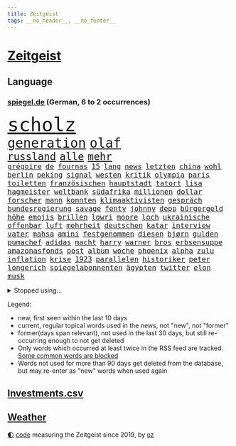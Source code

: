 ```yaml
---
title: Zeitgeist
tags: __no_header__, __no_footer__
---
```


# [Zeitgeist](https://oliz.io/zeitgeist/)

## Language

<h3><a href="https://www.spiegel.de" target="_blank">spiegel.de</a> (German, 6 to 2 occurrences)</h3>
<p style="font-family:monospace">
<span style="font-size:32pt"><a href="news_links.html#scholz" class="current">scholz</a></span>
<br>
<span style="font-size:22pt"><a href="news_links.html#generation" class="current">generation</a></span>
<span style="font-size:22pt"><a href="news_links.html#olaf" class="current">olaf</a></span>
<br>
<span style="font-size:17pt"><a href="news_links.html#russland" class="current">russland</a></span>
<span style="font-size:17pt"><a href="news_links.html#alle" class="current">alle</a></span>
<span style="font-size:17pt"><a href="news_links.html#mehr" class="current">mehr</a></span>
<br>
<span style="font-size:12pt"><a href="news_links.html#grégoire" class="new">grégoire</a></span>
<span style="font-size:12pt"><a href="news_links.html#de" class="current">de</a></span>
<span style="font-size:12pt"><a href="news_links.html#fournas" class="new">fournas</a></span>
<span style="font-size:12pt"><a href="news_links.html#15" class="current">15</a></span>
<span style="font-size:12pt"><a href="news_links.html#lang" class="current">lang</a></span>
<span style="font-size:12pt"><a href="news_links.html#news" class="current">news</a></span>
<span style="font-size:12pt"><a href="news_links.html#letzten" class="current">letzten</a></span>
<span style="font-size:12pt"><a href="news_links.html#china" class="current">china</a></span>
<span style="font-size:12pt"><a href="news_links.html#wohl" class="current">wohl</a></span>
<span style="font-size:12pt"><a href="news_links.html#berlin" class="current">berlin</a></span>
<span style="font-size:12pt"><a href="news_links.html#peking" class="current">peking</a></span>
<span style="font-size:12pt"><a href="news_links.html#signal" class="current">signal</a></span>
<span style="font-size:12pt"><a href="news_links.html#westen" class="current">westen</a></span>
<span style="font-size:12pt"><a href="news_links.html#kritik" class="current">kritik</a></span>
<span style="font-size:12pt"><a href="news_links.html#olympia" class="current">olympia</a></span>
<span style="font-size:12pt"><a href="news_links.html#paris" class="current">paris</a></span>
<span style="font-size:12pt"><a href="news_links.html#toiletten" class="current">toiletten</a></span>
<span style="font-size:12pt"><a href="news_links.html#französischen" class="current">französischen</a></span>
<span style="font-size:12pt"><a href="news_links.html#hauptstadt" class="current">hauptstadt</a></span>
<span style="font-size:12pt"><a href="news_links.html#tatort" class="current">tatort</a></span>
<span style="font-size:12pt"><a href="news_links.html#lisa" class="current">lisa</a></span>
<span style="font-size:12pt"><a href="news_links.html#hagmeister" class="new">hagmeister</a></span>
<span style="font-size:12pt"><a href="news_links.html#weltbank" class="current">weltbank</a></span>
<span style="font-size:12pt"><a href="news_links.html#südafrika" class="current">südafrika</a></span>
<span style="font-size:12pt"><a href="news_links.html#millionen" class="current">millionen</a></span>
<span style="font-size:12pt"><a href="news_links.html#dollar" class="current">dollar</a></span>
<span style="font-size:12pt"><a href="news_links.html#forscher" class="current">forscher</a></span>
<span style="font-size:12pt"><a href="news_links.html#mann" class="current">mann</a></span>
<span style="font-size:12pt"><a href="news_links.html#konnten" class="current">konnten</a></span>
<span style="font-size:12pt"><a href="news_links.html#klimaaktivisten" class="current">klimaaktivisten</a></span>
<span style="font-size:12pt"><a href="news_links.html#gespräch" class="current">gespräch</a></span>
<span style="font-size:12pt"><a href="news_links.html#bundesregierung" class="current">bundesregierung</a></span>
<span style="font-size:12pt"><a href="news_links.html#savage" class="new">savage</a></span>
<span style="font-size:12pt"><a href="news_links.html#fenty" class="new">fenty</a></span>
<span style="font-size:12pt"><a href="news_links.html#johnny" class="new">johnny</a></span>
<span style="font-size:12pt"><a href="news_links.html#depp" class="new">depp</a></span>
<span style="font-size:12pt"><a href="news_links.html#bürgergeld" class="current">bürgergeld</a></span>
<span style="font-size:12pt"><a href="news_links.html#höhe" class="current">höhe</a></span>
<span style="font-size:12pt"><a href="news_links.html#emojis" class="new">emojis</a></span>
<span style="font-size:12pt"><a href="news_links.html#brillen" class="current">brillen</a></span>
<span style="font-size:12pt"><a href="news_links.html#lowri" class="new">lowri</a></span>
<span style="font-size:12pt"><a href="news_links.html#moore" class="new">moore</a></span>
<span style="font-size:12pt"><a href="news_links.html#loch" class="current">loch</a></span>
<span style="font-size:12pt"><a href="news_links.html#ukrainische" class="current">ukrainische</a></span>
<span style="font-size:12pt"><a href="news_links.html#offenbar" class="current">offenbar</a></span>
<span style="font-size:12pt"><a href="news_links.html#luft" class="current">luft</a></span>
<span style="font-size:12pt"><a href="news_links.html#mehrheit" class="current">mehrheit</a></span>
<span style="font-size:12pt"><a href="news_links.html#deutschen" class="current">deutschen</a></span>
<span style="font-size:12pt"><a href="news_links.html#katar" class="current">katar</a></span>
<span style="font-size:12pt"><a href="news_links.html#interview" class="current">interview</a></span>
<span style="font-size:12pt"><a href="news_links.html#vater" class="current">vater</a></span>
<span style="font-size:12pt"><a href="news_links.html#mahsa" class="current">mahsa</a></span>
<span style="font-size:12pt"><a href="news_links.html#amini" class="current">amini</a></span>
<span style="font-size:12pt"><a href="news_links.html#festgenommen" class="current">festgenommen</a></span>
<span style="font-size:12pt"><a href="news_links.html#diesen" class="current">diesen</a></span>
<span style="font-size:12pt"><a href="news_links.html#bjørn" class="new">bjørn</a></span>
<span style="font-size:12pt"><a href="news_links.html#gulden" class="new">gulden</a></span>
<span style="font-size:12pt"><a href="news_links.html#pumachef" class="new">pumachef</a></span>
<span style="font-size:12pt"><a href="news_links.html#adidas" class="current">adidas</a></span>
<span style="font-size:12pt"><a href="news_links.html#macht" class="current">macht</a></span>
<span style="font-size:12pt"><a href="news_links.html#harry" class="current">harry</a></span>
<span style="font-size:12pt"><a href="news_links.html#warner" class="new">warner</a></span>
<span style="font-size:12pt"><a href="news_links.html#bros" class="current">bros</a></span>
<span style="font-size:12pt"><a href="news_links.html#erbsensuppe" class="new">erbsensuppe</a></span>
<span style="font-size:12pt"><a href="news_links.html#amazonasfonds" class="new">amazonasfonds</a></span>
<span style="font-size:12pt"><a href="news_links.html#post" class="current">post</a></span>
<span style="font-size:12pt"><a href="news_links.html#album" class="current">album</a></span>
<span style="font-size:12pt"><a href="news_links.html#woche" class="current">woche</a></span>
<span style="font-size:12pt"><a href="news_links.html#phoenix" class="current">phoenix</a></span>
<span style="font-size:12pt"><a href="news_links.html#alpha" class="new">alpha</a></span>
<span style="font-size:12pt"><a href="news_links.html#zulu" class="new">zulu</a></span>
<span style="font-size:12pt"><a href="news_links.html#inflation" class="current">inflation</a></span>
<span style="font-size:12pt"><a href="news_links.html#krise" class="current">krise</a></span>
<span style="font-size:12pt"><a href="news_links.html#1923" class="new">1923</a></span>
<span style="font-size:12pt"><a href="news_links.html#parallelen" class="current">parallelen</a></span>
<span style="font-size:12pt"><a href="news_links.html#historiker" class="current">historiker</a></span>
<span style="font-size:12pt"><a href="news_links.html#peter" class="current">peter</a></span>
<span style="font-size:12pt"><a href="news_links.html#longerich" class="new">longerich</a></span>
<span style="font-size:12pt"><a href="news_links.html#spiegelabonnenten" class="new">spiegelabonnenten</a></span>
<span style="font-size:12pt"><a href="news_links.html#ägypten" class="current">ägypten</a></span>
<span style="font-size:12pt"><a href="news_links.html#twitter" class="current">twitter</a></span>
<span style="font-size:12pt"><a href="news_links.html#elon" class="current">elon</a></span>
<span style="font-size:12pt"><a href="news_links.html#musk" class="current">musk</a></span>
</p>
<details>
<summary>Stopped using...</summary>
<p class="former" style="font-size:12pt">
protestiert(743) bedeuten(742) bundesland(742) humanitäre(742) verfolgen(742) angeklagte(741) mutmaßlich(741) provinz(741) andrea(740) cdupolitiker(740) gesundheit(740) kanzlerin(740) richterin(740) rki(740) strengere(740) walter(740) argumente(739) arsenal(739) düsseldorf(739) kapitol(739) kardinal(739) schnee(739) skandal(739) teilnehmer(739) 125(738) 44(738) billionen(738) dominiert(738) draußen(738) gebaut(738) rückschlag(738) usaußenminister(738) who(738) echte(737) ehren(737) einzug(737) geduld(737) länge(737) radikal(737) wales(737) bremer(736) bundestags(736) debüt(736) dienen(736) empörung(736) falsche(736) halle(736) hamilton(736) registriert(736) riss(736) schlug(736) seitdem(736) sinken(736) anwohner(735) ausbruch(735) beachten(735) bitten(735) erholung(735) lager(735) leid(735) manöver(735) persönlich(735) rest(735) tatverdächtige(735) ursula(735) verlierer(735) bedenken(734) gewaltig(734) israelische(734) messi(734) portugal(734) tieren(734) digitalisierung(733) punkt(733) schlagzeilen(733) trennen(733) abschied(732) anteil(732) aufklären(732) bekamen(732) dreht(732) geschafft(732) jüngeren(732) verfügung(732) entsprechende(731) gedenken(731) jagd(731) kretschmer(731) löste(731) schmidt(731) stets(731) leipziger(730) stärke(730) versprochen(730) bremst(729) philipp(729) verabschiedet(729) bestraft(728) enthüllt(728) jemen(728) tödlich(728) töten(728) verbreiten(728) auswahl(727) bilden(727) eindämmen(727) kaputt(727) käufer(727) produzieren(727) verstärken(727) wohnhaus(727) aktiv(726) besuchen(726) coronatests(726) gaben(726) tauchen(726) falschen(725) meinungsfreiheit(725) impfkampagne(724) nase(724) park(724) vierten(724) überraschung(724) klimapolitik(723) prognosen(723) antonio(722) nah(722) arabische(721) einreise(721) garten(721) schaffte(721) stieß(721) bande(720) virologen(720) amerikas(719) berater(718) kilometern(718) olympische(718) richard(718) betrifft(717) heftiger(717) vorgelegt(717) spitzenreiter(716) trug(716) züge(716) gefälschte(715) sergio(715) bundesgerichtshof(714) enttäuschung(714) regelung(714) le(712) motor(712) produziert(712) rollt(712) ökonomen(712) bisherigen(711) gemeinsames(711) antrag(710) profis(710) brach(709) heutigen(709) springen(709) landesweit(707) bundesnetzagentur(703) mindestlohn(703) provoziert(702) bier(701) 36(699) patzt(699) benötigen(697) schaut(697) foto(685) blinken(675) größe(673) rückte(672) gelangt(668) woelki(663) leiter(658) schwangerschaftsabbrüche(637) übers(634) höheres(632) glasgow(629) zustimmen(629) autobauer(628) zusätzlichen(626) kannte(604) finanziellen(588) strecken(576) lahm(571) diplomatische(568) blut(559) rumänien(557) vehement(554) airline(544) finanziert(543) stoltenberg(542) eskalierte(534) dynamo(525) parlamentswahlen(502) müll(493) geflüchtet(488) fachkräftemangel(483) fluggesellschaften(479) zerstörte(479) traditionelle(474) brannte(470) kroatien(470) verwandten(468) coup(465) emirate(465) floh(460) brücken(456) cup(456) waldbrand(452) oberbayern(449) ausgefallen(445) emiraten(444) sorgten(443) erfolgreichste(442) zögert(442) 120(438) kollision(434) stürme(433) highlights(431) befürwortet(426) gesammelt(425) günstiges(420) anlage(417) regierte(416) nouripour(415) omid(415) dax(414) verteuern(414) paket(412) award(402) illegaler(402) staatsbesuch(402) teamkollege(401) böse(400) harris(398) messe(396) jonas(395) protokoll(391) gesetzesänderung(390) wachsende(390) elfjährige(389) erzbischof(389) exklusiven(388) geladen(388) mehrwertsteuer(388) einigt(383) mutmaßliches(383) kleinere(381) jeffrey(380) floyd(377) protestierten(377) ferrari(372) gazprom(367) gezielte(367) beider(364) studenten(360) knappheit(359) gap(357) 41(355) spürbar(355) sprecherin(354) rechtsextremer(353) kardashian(351) portal(350) menschlichkeit(349) komplizierter(347) verwehrt(345) euländer(344) donbass(342) beitreten(337) fahndet(337) empfindliche(333) vatikan(332) gewaltsamen(331) dunkeln(330) unserem(329) unosicherheitsrat(328) guterres(324) energiekonzern(323) arbeitswelt(320) entsteht(318) einziger(313) dinosaurier(312) verabschieden(312) sank(309) angekündigte(306) nordirak(305) einzig(303) frühe(302) pink(302) brown(301) ebay(301) finnlands(297) problematisch(296) oscar(293) sozialleistungen(293) weltbekannt(291) kriegsgebiet(290) wimbledon(288) kannten(287) südpazifik(287) erkennt(286) wolf(285) ansprüche(283) zusammenhalt(283) abwehrspieler(282) soldat(282) versteigerung(280) berichteten(279) kassel(277) beschäftigen(276) baute(273) elite(272) austritt(270) großbrand(266) marilyn(264) helikopter(263) dresdner(261) abzuwenden(259) auswertung(259) genaue(259) herausgefunden(259) weltgrößte(256) klagte(254) abgeschnitten(252) zurecht(252) fraglich(250) schnellste(250) infolge(248) vereinigte(248) abschaffung(247) weltgesundheitsorganisation(245) funk(242) ansprache(241) entscheidende(240) gründlich(240) akt(239) mögliches(239) problems(239) zivilen(239) ausgeweitet(238) vögel(238) stammen(235) verspätungen(235) flughafens(234) traurig(234) englands(233) zugesagt(233) drittes(232) bezahlung(230) 170(226) befanden(225) sportart(225) schwache(224) festival(223) sang(223) austausch(221) prorussischer(221) lieferstopp(219) beitritt(218) russlandsanktionen(217) anlässlich(215) greg(214) duo(212) achtzigern(210) breiten(210) landung(210) drücken(209) hochrangigen(209) trier(207) finnische(206) burkhard(205) tyson(205) absichtlich(203) ansteigen(203) modern(203) raketenangriff(201) natobeitritt(200) auszugehen(199) starkes(199) umfasst(198) verfolgung(198) freundinnen(197) sozial(197) staatsbürgerschaft(197) zuflucht(197) g20(196) spielerinnen(196) fußballerinnen(195) miete(195) fox(194) windkraft(194) verwüstungen(193) bauten(192) fair(192) liveübertragung(192) kräften(191) überträgt(189) spürt(187) 46(186) crew(186) flüssiggas(186) fellner(185) bestechlichkeit(184) jamal(184) kotropfen(184) lukas(184) meeresspiegel(183) ordentlich(183) gewaltverbrechen(182) zweifelhaften(182) bogen(180) ausbeutung(179) fernen(178) heike(178) beliebtesten(176) arminia(175) einsetzt(175) besichtigen(174) verbrauchen(174) bayreuth(173) schwedens(173) wehrmacht(172) anrecht(171) sommerurlaub(171) nils(170) würdigung(170) energiemanager(166) gepard(166) schwedischen(166) stürmte(165) überfüllten(165) di(163) wütende(162) händeringend(161) ablesen(160) gelockt(160) ankara(159) 91jährige(158) pforzheim(158) zurückgelassen(158) lustig(156) stresstest(156) jubel(155) vorgeschrieben(154) bauarbeiten(153) umbringen(153) auszugleichen(152) boote(151) netzagenturchef(151) tschechische(151) verheiratet(151) kleid(150) 8(149) dänischen(149) f(149) monroe(149) nationalisten(149) abholzung(147) weitreichenden(147) detailliert(146) starkgemacht(146) weckruf(146) feuern(145) vergewaltiger(145) ausgerufen(144) debattiert(144) einflussnahme(144) elisabeth(143) gestürmt(143) japanische(143) beruhigen(142) entwickler(142) liv(141) bistum(140) toben(140) tiefsten(139) stürmten(138) anhaltende(137) bedrohte(137) junta(137) rechtlich(137) empfehlungen(136) wohlstandsverlust(136) restlichen(135) sportlich(135) erstickte(134) familienplanung(134) führungsstil(134) triumphierte(134) unhcr(134) borne(133) joshua(133) kimmich(133) nächster(133) prince(133) kapazitäten(131) votum(131) zuwanderer(131) betreuung(130) gewütet(130) periode(130) teamchef(130) trümmer(130) geschäftsmodell(129) sexistischer(129) charakterlichen(128) linker(128) tierschutz(127) andrew(126) angezählt(126) medikament(126) pendler(126) putsch(126) verhaftung(126) gedeckelt(125) kaffee(125) preisdeckel(125) posse(124) sahen(124) südlich(123) zweithöchste(123) keinerlei(121) verschickt(121) rudert(120) spitzt(120) arizona(119) valley(119) artikel(117) mob(117) schlachten(117) wozu(117) ausgewählt(116) fashion(116) heiklen(116) löcher(116) regenbogenfahne(116) absoluter(115) besonnenheit(115) einsätze(115) gnabry(115) hardliner(115) intervention(115) pay(115) plakate(115) serge(115) begeisterung(114) 52(113) 97(113) panama(113) revolutionieren(113) technologie(113) temperatur(113) unwahrscheinlicher(113) wembley(113) zeige(113) 230(112) campus(112) mittwochvormittag(112) seemanöver(112) vorläufigen(112) finde(111) hungernden(111) konstruktion(111) ryan(111) 1990(110) hof(109) klimaanlagen(109) verstoßen(109) eautos(108) heißer(108) hosen(108) katholiken(108) sehe(108) tasche(108) alain(107) energieunternehmen(107) energieversorger(107) niedersachsens(107) ursprung(106) ausmaße(105) week(105) 27jährige(104) bergregion(104) coronajahr(104) funktionierte(104) indigenen(103) layla(103) untätigkeit(103) bahnstreik(102) weile(102) billig(101) fester(101) golfregion(101) gründung(101) islamisten(101) konto(101) verteilen(101) 17jährigen(100) schlief(100) zoff(100) gassparen(99) verbraucherinnen(99) cumexaffäre(98) lucas(98) patientinnen(97) rechtsruck(97) autokrat(96) folgten(96) klagten(96) aktueller(95) außenwelt(95) batterien(95) saale(95) saisonauftakt(95) högel(94) niels(94) fläche(93) kollidiert(93) mitentscheiden(93) prideparade(93) verträge(93) wählten(93) gemeinsamer(92) lokomotive(92) schlangen(92) verletzen(92) überlegt(92) bekomme(91) doppelleben(91) gefährt(91) landwirtschaft(91) mailänder(91) maschinenbau(91) pistorius(91) topverdiener(91) verblüffende(91) geringem(90) gruppenphase(90) küstenort(90) massentauglich(90) tagebücher(90) verstarb(90) 6000(89) ablaufen(89) ausgedünnt(89) einschlag(89) tennisspielerinnen(89) drehten(88) freispruch(88) mangellage(88) prostituierte(88) toilette(88) ängsten(88) angestellt(87) ausbleiben(86) gelbe(86) känguru(86) vermietern(86) feststellung(85) horst(85) scheiterten(85) sommerfest(85) sterberate(85) finanzpolitischen(84) schottischen(84) unregelmäßigkeiten(84) verabreicht(84) wettbewerbe(84) überrumpelt(84) 132(82) 60jährige(82) antony(82) effektiv(82) gasimporteure(82) gewährleisten(82) größtes(82) milizen(82) prangte(82) sicherheitslage(82) vonovia(82) überragte(82) coronainzidenz(81) dänischer(81) gender(81) getränkeindustrie(81) hallo(81) hungrig(81) lokalen(81) nicolai(81) obszöne(81) shinzō(81) unterschlupf(81) ablösen(80) befeuern(80) laute(80) socialmediaplattform(80) taxi(80) 134(79) kanalinsel(79) kommentator(79) schlossen(79) schriftzug(79) arbeitskräfte(78) bosse(78) gefühlt(78) hauseigentümer(78) joint(78) umverteilung(78) dreierbündnis(77) eingebüßt(77) farce(77) metropolen(77) rauchwolke(77) bewahrt(76) lizzo(76) unwillen(76) usmusikerin(76) preissteigerung(75) saudische(75) 8000(74) dumme(74) entstand(74) kriselnden(74) passte(74) teenagern(74) dünger(73) feuerwehrmann(73) halbinsel(73) kenianer(73) mansplaining(73) modediscounter(73) notfallplan(73) nothing(73) prototypen(73) stabhochspringer(73) franke(72) gleichberechtigten(72) gletscherspalte(72) prosieben(72) rudolph(72) rumäniens(72) siebtes(72) usedom(72) verpflichtungen(72) brandt(71) coronaisolation(71) gefüllt(71) ghislaine(71) hagen(71) krankenhausgesellschaft(71) maxwell(71) mitansehen(71) politikwissenschaftler(71) spieleklassiker(71) wunden(71) angeln(70) delegation(70) eingekesselt(70) gasimport(70) ost(70) synodaler(70) berechtigten(69) brandung(69) bundesgesetz(69) isolationspflicht(69) parteikollegin(69) verwundbar(69) walisischen(69) zuschüssen(69) ermutigt(68) hebel(68) lebensgefährten(68) satan(68) siegessicher(68) sozialsystem(68) streiks(68) wohngeldreform(68) 25000(67) abgeräumt(67) absurd(67) annette(67) bambi(67) hysterie(67) inselstaat(67) kapazität(67) katrin(67) steuerpläne(67) säumiger(67) widersprach(67) beibehalten(66) blenden(66) d’italia(66) schenkte(66) 131(65) abhielten(65) anwärter(65) gasumlage(65) kreuzen(65) petraeus(65) stärkt(65) unoflüchtlingshilfswerk(65) ausgetreten(64) booten(64) drüben(64) eingeschlossene(64) inflations(64) kushner(64) schwiegersohn(64) usgeneral(64) verzeichneten(64) wünsche(64) 138(63) aktienmärkten(63) flugausfälle(63) fußballzweitligist(63) großvermieter(63) italia(63) kleen(63) leistet(63) leiterin(63) nahles(63) plagen(63) sexkolumnistin(63) abgelegensten(62) frachtschiff(62) gaming(62) komplikationen(62) messerstecher(62) musiala(62) scheidenden(62) dachten(61) einhaltung(61) gesunde(61) haut(61) lederhosen(61) marken(61) unfassbare(61) viertligist(61) aufgewachsen(60) brutkolonien(60) rad(60) umlage(60) völkerrechtswidrig(60) weltgrößten(60) absurder(59) erklärten(59) wiesn(59) überdurchschnittlich(59) 63(58) festzelt(58) krachen(58) schulkinder(58) umweltpolitik(58) verschlossen(58) armeen(57) kappt(57) keinesfalls(57) verhöhnt(57) vorbestrafter(57) weigerte(57) home(56) hunderttausend(56) ramona(56) steuersatz(56) websites(56) abfedern(55) gebot(55) geheimdienstes(55) handschrift(55) qualifizierten(55) signale(55) vorcoronaniveau(55) überstehen(55) audretsch(54) heilung(54) hilfspaket(54) komfort(54) mobilisiert(54) 19jährigen(53) altern(53) cumexskandal(53) fische(53) gott(53) havanna(53) kubas(53) unkontrolliert(53) abschläge(52) amtierende(52) twittert(52) geöffnete(51) jackson(51) missverständnis(51) tätern(51) vermutungen(51) wohlwollen(51) cancel(50) culture(50) gräbt(50) hauptinsel(50) lagerhalle(50) richtete(50) schwachstellen(50) angler(49) auszählungen(49) fury(49) lettland(49) musikers(49) populär(49) töne(49) waters(49) antónio(48) finne(48) randale(48) verbal(48) verdichten(48) arbeitstag(47) faschismus(47) flugzeugträger(47) potenzielle(47) rückten(47) uss(47) verfallen(47) berichts(46) erfolgsautorin(46) künstlich(46) musikfestival(46) staatsfonds(46) verdächtig(46) absturzstelle(45) causa(45) eröffneten(45) feierlaune(45) fernhalten(45) ladekabel(45) pilotengewerkschaft(45) tabellenplatz(45) unruhen(45) befürworten(44) eignung(44) fortuna(44) irgendwie(44) nervösen(44) rechtspopulistischen(44) rekordzahl(44) wahlbeobachter(44) wyoming(44) ausgelobt(43) beauftragte(43) biermann(43) indigener(43) stellenanzeigen(43) wahlkommission(43) eingesammelt(42) hitzetage(42) resultat(42) spiegeltitelgeschichte(42) versiegt(42) zeidler(42) zerlegt(42) brummt(41) geteilt(41) mehrwertsteuersenkung(41) usbörsenaufsicht(41) verfügbaren(41) wiederzubeleben(41) azubis(40) eingreifen(40) leistungssport(40) regierungssprecher(40) verfassungsgericht(40) erkältungssymptome(39) fraktionsvize(39) interessierte(39) meuthen(39) riga(39) rädern(39) schienenersatzverkehr(39) somalische(39) umgebung(39) forschern(38) gaskosten(38) inspektion(38) schönberger(38) antideutsche(37) eingenommen(37) flüchtlingskrise(37) fraktionsspitze(37) kanzlei(37) singer(37) dracula(36) exmanager(36) gegenmaßnahme(36) khani(36) menopause(36) rechtes(36) toren(36) unionsfraktion(36) wohngeld(36) callcenter(35) freigegeben(35) ideologen(35) listen(35) umweg(35) fsb(34) gegenangriff(34) outfits(34) realitystar(34) untergeht(34) expertenteam(33) positives(33) seltsame(33) spdministerpräsident(33) zurückgekommen(33) abgrenzung(32) baltische(32) eautobauer(32) entkam(32) fünfjährigen(32) recherche(32) unabhängigen(32) vorurteile(32) belgischen(31) berechtigte(31) denis(31) elften(31) gebrauchen(31) holocaustüberlebende(31) rängen(31) bulgarien(30) diensten(30) einschnitte(30) gaspipelines(30) gedächtnisverlust(30) vollmundigen(30) bauer(29) beliefern(29) thatcher(29) versorgern(29) ökosystem(29) bedeutendsten(28) fallende(28) remco(28) unterwasservulkans(28) vermasselte(28) clinton(27) ereignis(27) fortschrittlich(27) fußballnationalspieler(27) haltbarkeitsdatum(27) handelskette(27) hillary(27) nationaltrainer(27) seniorinnen(27) unglücklich(27) abschöpfung(26) stillstand(26) ter(26) wandgemälde(26) auszug(25) mondmission(25) protestcamp(25) urs(25) festung(24) ginge(24) sensible(24) startfenster(24) atmet(23) aufräumarbeiten(23) eigenschaften(23) einsamkeit(23) erwähnung(23) ostfriesland(23) porschebörsengang(23) rundgang(23) zahnarzt(23) zähne(23) atommeilern(22) buckingham(22) faul(22) fehlgeburten(22) kompliziert(22) nachbarstaat(22) palace(22) prunkvollen(22) schuldenfalle(22) aussortiert(21) autovermieter(21) bewaffnete(21) blond(21) informanten(21) inzidenzen(21) kontern(21) kruse(21) laufsteg(21) maut(21) mautnachforderungen(21) nationalgarde(21) verhör(21) zimmer(21) 47jährige(20) fortschritte(20) neunjähriger(20) vakzinen(20) vermutete(20) vornehmen(20) chronische(19) durchgesetzt(19) formell(19) forscherin(19) konvoi(19) machtwechsel(19) naftogaz(19) oppositionspartei(19) arbeitsgericht(18) blockbuster(18) ewa(18) georgischer(18) initiiert(18) londonmarathon(18) verwandelt(18) vorausgesagt(18) wahlkreis(18) ahnden(17) nordhessen(17) silicon(17) volkswirt(17) wölfe(17) bürgerliche(16) freiwillige(16) propagandisten(16) rutscht(16) testfahrt(16) 49jährige(15) charles’(15) fortan(15) frances(15) orangen(15) streitthema(15) tattoos(15) tiafoe(15) eineinhalb(14) oktoberfests(14) ronald(14) windsor(14) zerschlägt(14) beihilfe(13) gunners(13) lionel(13) ausnutzen(12) außenseiter(12) erleichtern(12) grenzgebiet(12) holzindustrie(12) misstraut(12) reynolds(12) überraschte(12) arbeitsbelastung(11) ausmaßes(11) grünheide(11) hit(11) rechtswidrig(11) sterbens(11) tendenz(11)
</p>
</details>
<p>Legend:
<ul>
<li><span class="new">new</span>, first seen within the last 10 days</li>
<li><span class="current">current</span>, regular topical words used in the news, not "new", not "former"</li>
<li><span class="former">former(days span relevant)</span>, not used in the last 30 days, but still re-occurring enough to not get deleted</li>
<li>Only words which occurred at least twice in the RSS feed are tracked. <a href="language/filters.py">Some common words are blocked</a></li>
<li>Words not used for more than 90 days get deleted from the database, but may re-enter as "new" words when used again</li>
</ul>
</p>

## [Investments](investments.html)[.csv](investments.csv)

## [Weather](weather.html)

<footer>
<a href="javascript:toggleTheme()" class="nav">🌓</a>
<a href="https://github.com/ooz/zeitgeist">code</a> measuring the Zeitgeist since 2019, by <a href="https://oliz.io">oz</a>
</footer>
